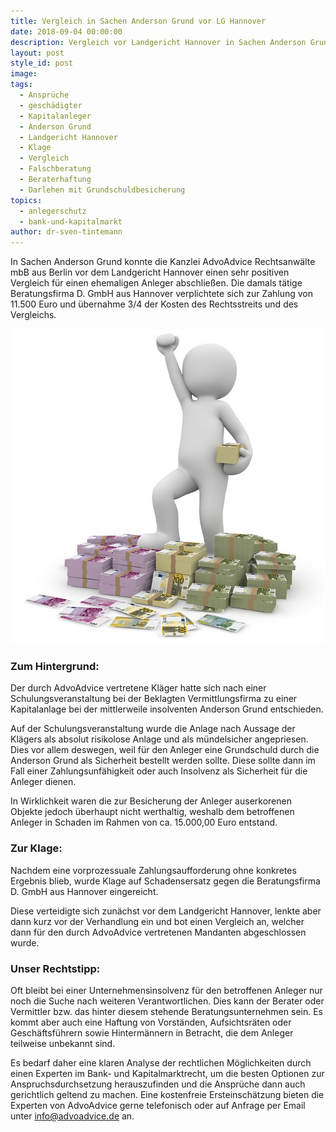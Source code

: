 ```yaml
---
title: Vergleich in Sachen Anderson Grund vor LG Hannover
date: 2018-09-04 00:00:00
description: Vergleich vor Landgericht Hannover in Sachen Anderson Grund
layout: post
style_id: post
image:
tags:
  - Ansprüche
  - geschädigter
  - Kapitalanleger
  - Anderson Grund
  - Landgericht Hannover
  - Klage
  - Vergleich
  - Falschberatung
  - Beraterhaftung
  - Darlehen mit Grundschuldbesicherung
topics:
  - anlegerschutz
  - bank-und-kapitalmarkt
author: dr-sven-tintemann
---
```


In Sachen Anderson Grund konnte die Kanzlei AdvoAdvice Rechtsanwälte mbB aus Berlin vor dem Landgericht Hannover einen sehr positiven Vergleich für einen ehemaligen Anleger abschließen. Die damals tätige Beratungsfirma D. GmbH aus Hannover verplichtete sich zur Zahlung von 11.500 Euro und übernahme 3/4 der Kosten des Rechtsstreits und des Vergleichs.

![](/uploads/money-1015277-640.jpg)

### Zum Hintergrund:

Der durch AdvoAdvice vertretene Kläger hatte sich nach einer Schulungsveranstaltung bei der Beklagten Vermittlungsfirma zu einer Kapitalanlage bei der mittlerweile insolventen Anderson Grund entschieden.

Auf der Schulungsveranstaltung wurde die Anlage nach Aussage der Klägers als absolut risikolose Anlage und als mündelsicher angepriesen. Dies vor allem deswegen, weil für den Anleger eine Grundschuld durch die Anderson Grund als Sicherheit bestellt werden sollte. Diese sollte dann im Fall einer Zahlungsunfähigkeit oder auch Insolvenz als Sicherheit für die Anleger dienen.

In Wirklichkeit waren die zur Besicherung der Anleger auserkorenen Objekte jedoch überhaupt nicht werthaltig, weshalb dem betroffenen Anleger in Schaden im Rahmen von ca. 15.000,00 Euro entstand.

### Zur Klage:

Nachdem eine vorprozessuale Zahlungsaufforderung ohne konkretes Ergebnis blieb, wurde Klage auf Schadensersatz gegen die Beratungsfirma D. GmbH aus Hannover eingereicht.

Diese verteidigte sich zunächst vor dem Landgericht Hannover, lenkte aber dann kurz vor der Verhandlung ein und bot einen Vergleich an, welcher dann für den durch AdvoAdvice vertretenen Mandanten abgeschlossen wurde.

### Unser Rechtstipp:

Oft bleibt bei einer Unternehmensinsolvenz für den betroffenen Anleger nur noch die Suche nach weiteren Verantwortlichen. Dies kann der Berater oder Vermittler bzw. das hinter diesem stehende Beratungsunternehmen sein. Es kommt aber auch eine Haftung von Vorständen, Aufsichtsräten oder Geschäftsführern sowie Hintermännern in Betracht, die dem Anleger teilweise unbekannt sind.

Es bedarf daher eine klaren Analyse der rechtlichen Möglichkeiten durch einen Experten im Bank- und Kapitalmarktrecht, um die besten Optionen zur Anspruchsdurchsetzung herauszufinden und die Ansprüche dann auch gerichtlich geltend zu machen. Eine kostenfreie Ersteinschätzung bieten die Experten von AdvoAdvice gerne telefonisch oder auf Anfrage per Email unter info@advoadvice.de an.